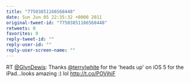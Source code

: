 ```yaml
---
title: "77503851166568448"
date: Sun Jun 05 22:35:32 +0000 2011
original-tweet-id: "77503851166568448"
retweets: 0
favorites: 0
reply-tweet-id: ""
reply-user-id: ""
reply-user-screen-name: ""
---
```

RT <a href="https://twitter.com/GlynDewis">@GlynDewis</a>: Thanks <a href="https://twitter.com/terrylwhite">@terrylwhite</a> for the 'heads up' on iOS 5 for the iPad…looks amazing :) lol http://t.co/POVjhiF
